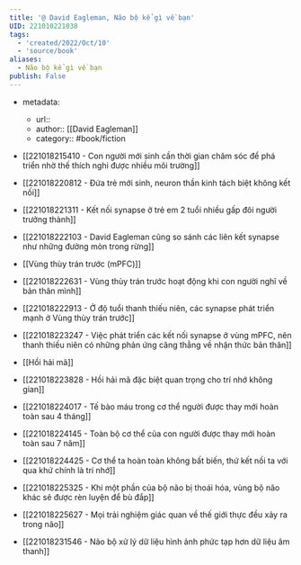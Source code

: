 ```yaml
---
title: '@ David Eagleman, Não bộ kể gì về bạn'
UID: 221010221038
tags:
  - 'created/2022/Oct/10'
  - 'source/book'
aliases:
  - Não bộ kể gì về bạn
publish: False
---
```

- metadata:
	- url:: 
	- author:: [[David Eagleman]]
	- category:: #book/fiction

- [[221018215410 - Con người mới sinh cần thời gian chăm sóc để phá triển nhờ thế thích nghi được nhiều môi trường]]
- [[221018220812 - Đứa trẻ mới sinh, neuron thần kinh tách biệt không kết nối]]
- [[221018221311 - Kết nối synapse ở trẻ em 2 tuổi nhiều gấp đôi người trưởng thành]]
- [[221018222103 - David Eagleman cũng so sánh các liên kết synapse như những đường mòn trong rừng]]
- [[Vùng thùy trán trước (mPFC)]]
- [[221018222631 - Vùng thùy trán trước hoạt động khi con người nghĩ về bản thân mình]]
- [[221018222913 - Ở độ tuổi thanh thiếu niên, các synapse phát triển mạnh ở Vùng thùy trán trước]]
- [[221018223247 - Việc phát triển các kết nối synapse ở vùng mPFC, nên thanh thiếu niên có những phản ứng căng thẳng về nhận thức bản thân]]
- [[Hồi hải mã]]
- [[221018223828 - Hồi hải mã đặc biệt quan trọng cho trí nhớ không gian]]
- [[221018224017 - Tế bào máu trong cơ thể người được thay mới hoàn toàn sau 4 tháng]]
- [[221018224145 - Toàn bộ cơ thể của con người được thay mới hoàn toàn sau 7 năm]]
- [[221018224425 - Cơ thể ta hoàn toàn không bất biến, thứ kết nối ta với qua khứ chính là trí nhớ]]
- [[221018225325 - Khi một phần của bộ não bị thoái hóa, vùng bộ não khác sẽ được rèn luyện để bù đắp]]
- [[221018225627 - Mọi trải nghiệm giác quan về thế giới thực đều xảy ra trong não]]
- [[221018231546 - Não bộ xử lý dữ liệu hình ảnh phức tạp hơn dữ liệu âm thanh]]
